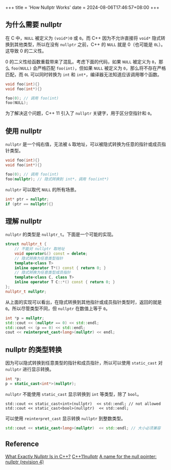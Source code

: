 +++
title = 'How Nullptr Works'
date = 2024-08-06T17:46:57+08:00
+++

## 为什么需要 nullptr

在 C 中，`NULL` 被定义为 `(void*)0` 或 `0`。而 C++ 因为不允许直接将 `void*` 隐式转换到其他类型，所以在没有 `nullptr` 之前，C++ 的 `NULL` 就是 0（也可能是 `0L`）。这导致 0 的二义性。

0 的二义性给函数重载带来了混乱。考虑下面的代码，如果 `NULL` 被定义为 `0`，那么 `foo(NULL)` 会严格匹配 `foo(int)`，但如果 `NULL` 被定义为 `0`，那么将不存在严格匹配，而 `0L` 可以同时转换为 `int` 和 `int*`，编译器无法知道应该调用哪个函数。

```c++
void foo(int){}
void foo(int*){}

foo(0); // 调用 foo(int)
foo(NULL);
```

为了解决这个问题，C++ 11 引入了 `nullptr` 关键字，用于区分空指针和 `0`。

## 使用 nullptr

`nullptr` 是一个纯右值，无法被 `&` 取地址，可以被隐式转换为任意的指针或成员指针类型。

```c++
void foo(int){}
void foo(int*){}

foo(0); // 调用 foo(int)
foo(nullptr); // 隐式转换到 int*，调用 foo(int*)
```

`nullptr` 可以取代 `NULL` 的所有场景。

```c++
int* ptr = nullptr;
if (ptr == nullptr){}
```

## 理解 nullptr

`nullptr` 的类型是 `nullptr_t`。下面是一个可能的实现。

```cpp
struct nullptr_t {
    // 不能对 nullptr 取地址
    void operator&() const = delete;
    // 隐式转换为任意类型指针
    template<class T>
    inline operator T*() const { return 0; }
    // 隐式转换为任意类型成员指针
    template<class C, class T>
    inline operator T C::*() const { return 0; }
};
nullptr_t nullptr;
```

从上面的实现可以看出，在隐式转换到其他指针或成员指针类型时，返回的就是 `0`。所以尽管类型不同，但 `nullptr` 在数值上等于 `0`。

```cpp
int *p = nullptr;
std::cout << (nullptr == 0) << std::endl;
std::cout << (p == 0) << std::endl;
cout << reinterpret_cast<long>(nullptr) << endl;
```

## nullptr 的类型转换

因为可以隐式转换到任意类型的指针和成员指针，所以可以使用 `static_cast` 对 `nullptr` 进行显示转换。

```c++
int *p;
p = static_cast<int*>(nullptr);
```

`nullptr` 不能使用 `static_cast` 显示转换到 `int` 等类型，除了 `bool`。

```
std::cout << static_cast<int>(nullptr)  << std::endl; // not allowed
std::cout << static_cast<bool>(nullptr)  << std::endl;
```

可以使用 `reinterpret_cast` 显示转换 `nullptr` 到整数类型。

```cpp
std::cout << static_cast<long>(nullptr)  << std::endl; // 大小必须兼容
```

## Reference

[What Exactly Nullptr Is in C++?](https://dzone.com/articles/what-exactly-nullptr-is-in-c)
[C++11nullptr](https://blog.csdn.net/xp178171640/article/details/104327385)
[A name for the null pointer: nullptr (revision 4)](https://www.open-std.org/jtc1/sc22/wg21/docs/papers/2007/n2431.pdf)
